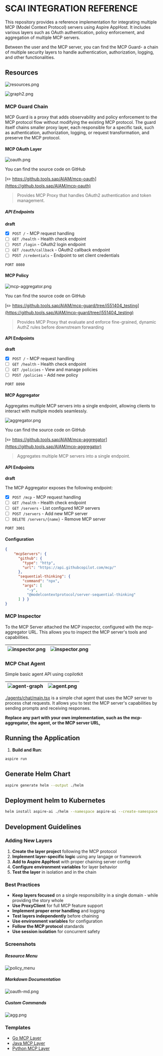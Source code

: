 # SCAI INTEGRATION REFERENCE

This repository provides a reference implementation for integrating multiple MCP (Model Context Protocol) servers using Aspire AppHost. It includes various layers such as OAuth authentication, policy enforcement, and aggregation of multiple MCP servers.

Between the user and the MCP server, you can find the MCP Guard- a chain of multiple security layers to handle authentication, authorization, logging, and other functionalities.
 

## Resources

![resources.png](docs/resources.png)


![graph2.png](docs/graph2.png)

[//]: # (![graph.png]&#40;docs/graph.png&#41;)

### MCP Guard Chain
MCP Guard is a proxy that adds observability and policy enforcement to the MCP protocol flow without modifying the existing MCP protocol.
The guard itself chains smaller proxy layer, each responsible for a specific task, such as authentication, authorization, logging, or request transformation, and preserve the MCP protocol.

#### MCP OAuth Layer
![oauth.png](docs/oauth.png)

You can find the source code on GitHub

[✏️ https://github.tools.sap/AIAM/mcp-oauth](https://github.tools.sap/AIAM/mcp-oauth)

> Provides MCP Proxy that handles OAuth2 authentication and token management.

##### API Endpoints
**draft**
-  [x] `POST /` - MCP request handling
-  [ ] `GET /health` - Health check endpoint
-  [ ] `POST /login` - OAuth2 login endpoint
-  [ ] `GET /oauth/callback` - OAuth2 callback endpoint
-  [ ] `POST /credentials` - Endpoint to set client credentials

`PORT 8080`


#### MCP Policy 

![mcp-aggregator.png](docs/guard.png)

You can find the source code on GitHub

[✏️ https://github.tools.sap/AIAM/mcp-guard/tree/i551404_testing](https://github.tools.sap/AIAM/mcp-guard/tree/i551404_testing)

> Provides MCP Proxy that evaluate and enforce fine-grained, dynamic AuthZ rules before downstream forwarding
            
#### API Endpoints
**draft**
-  [x] `POST /` - MCP request handling 
-  [ ] `GET /health` - Health check endpoint
-  [ ] `GET /policies` - View and manage policies
-  [ ] `POST /policies` - Add new policy

`PORT 8090`

#### MCP  Aggregator 
Aggregates multiple MCP servers into a single endpoint, allowing clients to interact with multiple models seamlessly.
  
![aggregator.png](docs/aggregator.png)

You can find the source code on GitHub

[✏️ https://github.tools.sap/AIAM/mcp-aggregator](https://github.tools.sap/AIAM/mcp-aggregator) 

> Aggregates multiple MCP servers into a single endpoint.

#### API Endpoints
**draft**


The MCP Aggregator exposes the following endpoint:

- [X] `POST /mcp` - MCP request handling
- [ ] `GET /health` - Health check endpoint
- [ ] `GET /servers` - List configured MCP servers
- [ ] `POST /servers` - Add new MCP server
- [ ] `DELETE /servers/{name}` - Remove MCP server

`PORT 3001`


#### Configuration

```json
{
    "mcpServers": {
      "github": {
        "type": "http",
        "url": "https://api.githubcopilot.com/mcp/"
      }, 
      "sequential-thinking": {
        "command": "npx",
        "args": [
          "-y",
          "@modelcontextprotocol/server-sequential-thinking"
      ] } } 
}
```

### MCP Inspector
To the MCP Server attached the MCP inspector, configured with the mcp-aggregator URL. This allows you to inspect the MCP server's tools and capabilities.

| ![inspector.png](docs/inspector-graph.png) |  ![inspector.png](docs/inspector.png)  |
|--------------------------------------------|---|

### MCP Chat Agent

Simple basic agent API using copilotkit

| ![agent-graph](docs/agent-graph.png)   |  ![agent.png](docs/agent.png)  |
|---|---|


[./agents/chat/main.tsx](./agents/chat/main.tsx) is a simple chat agent that uses the MCP server to process chat requests. It allows you to test the MCP server's capabilities by sending prompts and receiving responses.
 
**Replace any part with your own implementation, such as the mcp-aggregator, the agent, or the MCP server URL,**


## Running the Application

1. **Build and Run**:
```bash
aspire run 
```

## Generate Helm Chart

```bash  
aspire generate helm --output ./helm
```

## Deployment helm to Kubernetes

```bash
helm install aspire-ai ./helm --namespace aspire-ai --create-namespace
```

## Development Guidelines

### Adding New Layers

1. **Create the layer project** following the  MCP protocol
2. **Implement layer-specific logic** using any langage or framework
3. **Add to Aspire AppHost** with proper chaining server config
4. **Configure environment variables** for layer behavior
5. **Test the layer** in isolation and in the chain


### Best Practices

- **Keep layers focused** on a single responsibility in a single domain - while providing the story whole
- **Use ProxyClient** for full MCP feature support
- **Implement proper error handling** and logging
- **Test layers independently** before chaining
- **Use environment variables** for configuration
- **Follow the MCP protocol** standards
- **Use session isolation** for concurrent safety

### Screenshots

##### Resource Menu 
![policy_menu](docs/screenshots/policy-menu.png)

##### Markdown Documentation
![oauth-md.png](docs/screenshots/oauth-md.png)
##### Custom Commands
![agg.png](docs/screenshots/set-server.png)



### Templates
- [Go MCP Layer](templates/mcp-layer-go/README.md)
- [Java MCP Layer](templates/mcp-layer-java/README.md)
- [Python MCP Layer](templates/mcp-layer-python/README.md)



<!--
### Layer Responsibilities

- **Gateway Layer**: HTTP exposure, request routing, response handling
- **Authentication Layer**: Handle JWT tokens, OAuth flows
- **Policy Layer**: Enforce access policies, rate limiting
- **Interpolation Layer**: Token exchange, auth method abstraction
-->


